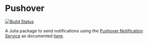# Pushover

[![Build Status](https://travis-ci.org/scls19fr/Pushover.jl.svg?branch=master)](https://travis-ci.org/scls19fr/Pushover.jl)

A Julia package to send notifications using the [Pushover Notification Service](https://pushover.net/) as documented [here](https://pushover.net/api).


